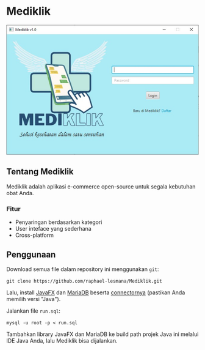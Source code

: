 # Mediklik
![Tampilan Awal](doc/img/mediklik_1.jpg)
## Tentang Mediklik
Mediklik adalah aplikasi e-commerce open-source untuk segala kebutuhan obat Anda. 

### Fitur
* Penyaringan berdasarkan kategori
* User inteface yang sederhana
* Cross-platform

## Penggunaan
Download semua file dalam repository ini menggunakan `git`:
```
git clone https://github.com/raphael-lesmana/Mediklik.git
```

Lalu, install [JavaFX](https://openjfx.io/) dan [MariaDB](https://mariadb.org/) beserta [connectornya](https://mariadb.com/downloads/connectors/) (pastikan Anda memilih versi "Java").

Jalankan file `run.sql`:
```
mysql -u root -p < run.sql
```

Tambahkan library JavaFX dan MariaDB ke build path projek Java ini melalui IDE Java Anda, lalu Mediklik bisa dijalankan.
